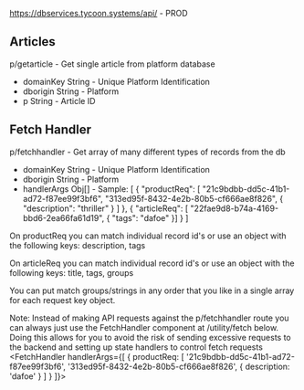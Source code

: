 https://dbservices.tycoon.systems/api/ - PROD

## Articles
p/getarticle - Get single article from platform database
* domainKey String - Unique Platform Identification
* dborigin String - Platform
* p String - Article ID

## Fetch Handler
p/fetchhandler - Get array of many different types of records from the db
* domainKey String - Unique Platform Identification
* dborigin String - Platform
* handlerArgs Obj[] - Sample: [
    {
        "productReq": [ "21c9bdbb-dd5c-41b1-ad72-f87ee99f3bf6", "313ed95f-8432-4e2b-80b5-cf666ae8f826", { "description": "thriller" } ]
    },
    {
        "articleReq": [ "22fae9d8-b74a-4169-bbd6-2ea66fa61d19", { "tags": "dafoe" }]
    }
]

On productReq you can match individual record id's or use an object with the following keys:
description, tags

On articleReq you can match individual record id's or use an object with the following keys:
title, tags, groups

You can put match groups/strings in any order that you like in a single array for each request key object.

Note: Instead of making API requests against the p/fetchhandler route you can always just use the FetchHandler component at /utility/fetch below.
Doing this allows for you to avoid the risk of sending excessive requests to the backend and setting up state handlers to control fetch requests
<FetchHandler handlerArgs={[
    {
        productReq: [ '21c9bdbb-dd5c-41b1-ad72-f87ee99f3bf6', '313ed95f-8432-4e2b-80b5-cf666ae8f826', { description: 'dafoe' } ]
    }
]}>